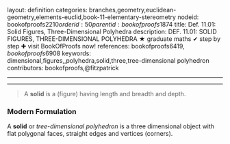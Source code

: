layout: definition
categories: branches,geometry,euclidean-geometry,elements-euclid,book-11-elementary-stereometry
nodeid: bookofproofs$2210
orderid: 50
parentid: bookofproofs$1874
title: Def. 11.01: Solid Figures, Three-Dimensional Polyhedra
description: DEF. 11.01: SOLID FIGURES, THREE-DIMENSIONAL POLYHEDRA &#9733; graduate maths &#10004; step by step &#10010; visit BookOfProofs now!
references: bookofproofs$6419,bookofproofs$6908
keywords: dimensional,figures,,polyhedra,solid,three,tree-dimensional polyhedron
contributors: bookofproofs,@fitzpatrick

---


---



> A **solid** is a (figure) having length and breadth and depth.

### Modern Formulation

A **solid** or *tree-dimensional polyhedron* is a three dimensional object with flat polygonal faces, straight edges and vertices (corners).
